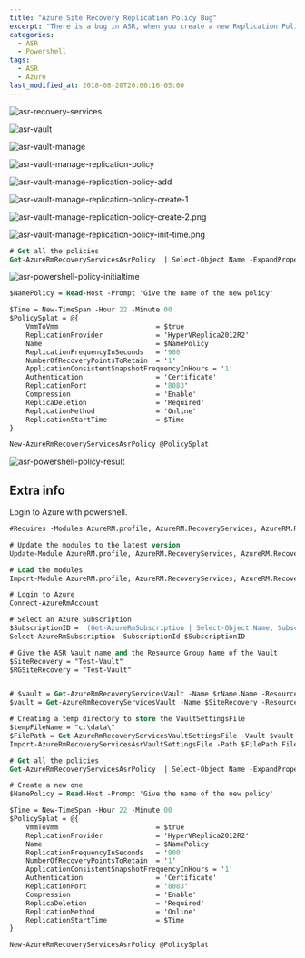 ```yaml
---
title: "Azure Site Recovery Replication Policy Bug"
excerpt: "There is a bug in ASR, when you create a new Replication Policy the Initial replication start time is created wrong"
categories:
  - ASR
  - Powershell
tags: 
  - ASR
  - Azure
last_modified_at: 2018-08-20T20:00:16-05:00
---
```


![asr-recovery-services](/assets/images/asr-recovery-services.png)

![asr-vault](/assets/images/asr-vault.png)

![asr-vault-manage](/assets/images/asr-vault-manage.png)

![asr-vault-manage-replication-policy](/assets/images/asr-vault-manage-replication-policy.png)

![asr-vault-manage-replication-policy-add](/assets/images/asr-vault-manage-replication-policy-add.png)

![asr-vault-manage-replication-policy-create-1](/assets/images/asr-vault-manage-replication-policy-create-1.png)

![asr-vault-manage-replication-policy-create-2.png](/assets/images/asr-vault-manage-replication-policy-create-2.png)

![asr-vault-manage-replication-policy-init-time.png](/assets/images/asr-vault-manage-replication-policy-init-time.png)

```ps
# Get all the policies
Get-AzureRmRecoveryServicesAsrPolicy  | Select-Object Name -ExpandProperty ReplicationProviderSettings

```

![asr-powershell-policy-initialtime](/assets/images/asr-powershell-policy-initialtime.png)

```ps
$NamePolicy = Read-Host -Prompt 'Give the name of the new policy'

$Time = New-TimeSpan -Hour 22 -Minute 00
$PolicySplat = @{
    VmmToVmm                        = $true
    ReplicationProvider             = 'HyperVReplica2012R2'
    Name                            = $NamePolicy
    ReplicationFrequencyInSeconds   = '900'
    NumberOfRecoveryPointsToRetain  = '1'
    ApplicationConsistentSnapshotFrequencyInHours = '1'
    Authentication                  = 'Certificate'
    ReplicationPort                 = '8083'
    Compression                     = 'Enable'
    ReplicaDeletion                 = 'Required'
    ReplicationMethod               = 'Online'
    ReplicationStartTime            = $Time
}

New-AzureRmRecoveryServicesAsrPolicy @PolicySplat
```

![asr-powershell-policy-result](/assets/images/asr-powershell-policy-result.png)

## Extra info

Login to Azure with powershell.

```ps
#Requires -Modules AzureRM.profile, AzureRM.RecoveryServices, AzureRM.RecoveryServices.SiteRecovery

# Update the modules to the latest version
Update-Module AzureRM.profile, AzureRM.RecoveryServices, AzureRM.RecoveryServices.SiteRecovery -Force

# Load the modules
Import-Module AzureRM.profile, AzureRM.RecoveryServices, AzureRM.RecoveryServices.SiteRecovery

# Login to Azure
Connect-AzureRmAccount

# Select an Azure Subscription
$SubscriptionID =  (Get-AzureRmSubscription | Select-Object Name, SubscriptionID | Out-GridView -PassThru).SubscriptionID
Select-AzureRmSubscription -SubscriptionId $SubscriptionID

# Give the ASR Vault name and the Resource Group Name of the Vault
$SiteRecovery = "Test-Vault"
$RGSiteRecovery = "Test-Vault"


# $vault = Get-AzureRmRecoveryServicesVault -Name $rName.Name -ResourceGroupName $rgName.ResourceGroupName
$vault = Get-AzureRmRecoveryServicesVault -Name $SiteRecovery -ResourceGroupName $RGSiteRecovery

# Creating a temp directory to store the VaultSettingsFile
$tempFileName = "c:\data\"
$FilePath = Get-AzureRmRecoveryServicesVaultSettingsFile -Vault $vault -Path $tempFileName | Where-Object -Property FilePath
Import-AzureRmRecoveryServicesAsrVaultSettingsFile -Path $FilePath.FilePath

# Get all the policies
Get-AzureRmRecoveryServicesAsrPolicy  | Select-Object Name -ExpandProperty ReplicationProviderSettings

# Create a new one
$NamePolicy = Read-Host -Prompt 'Give the name of the new policy'

$Time = New-TimeSpan -Hour 22 -Minute 00
$PolicySplat = @{
    VmmToVmm                        = $true
    ReplicationProvider             = 'HyperVReplica2012R2'
    Name                            = $NamePolicy
    ReplicationFrequencyInSeconds   = '900'
    NumberOfRecoveryPointsToRetain  = '1'
    ApplicationConsistentSnapshotFrequencyInHours = '1'
    Authentication                  = 'Certificate'
    ReplicationPort                 = '8083'
    Compression                     = 'Enable'
    ReplicaDeletion                 = 'Required'
    ReplicationMethod               = 'Online'
    ReplicationStartTime            = $Time
}

New-AzureRmRecoveryServicesAsrPolicy @PolicySplat

```
